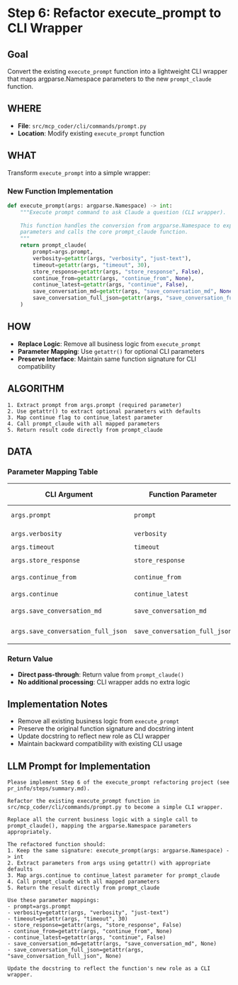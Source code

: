 # Step 6: Refactor execute_prompt to CLI Wrapper

## Goal
Convert the existing `execute_prompt` function into a lightweight CLI wrapper that maps argparse.Namespace parameters to the new `prompt_claude` function.

## WHERE
- **File**: `src/mcp_coder/cli/commands/prompt.py`
- **Location**: Modify existing `execute_prompt` function

## WHAT
Transform `execute_prompt` into a simple wrapper:

### New Function Implementation
```python
def execute_prompt(args: argparse.Namespace) -> int:
    """Execute prompt command to ask Claude a question (CLI wrapper).
    
    This function handles the conversion from argparse.Namespace to explicit
    parameters and calls the core prompt_claude function.
    """
    return prompt_claude(
        prompt=args.prompt,
        verbosity=getattr(args, "verbosity", "just-text"),
        timeout=getattr(args, "timeout", 30),
        store_response=getattr(args, "store_response", False),
        continue_from=getattr(args, "continue_from", None),
        continue_latest=getattr(args, "continue", False),
        save_conversation_md=getattr(args, "save_conversation_md", None),
        save_conversation_full_json=getattr(args, "save_conversation_full_json", None)
    )
```

## HOW
- **Replace Logic**: Remove all business logic from `execute_prompt`
- **Parameter Mapping**: Use `getattr()` for optional CLI parameters
- **Preserve Interface**: Maintain same function signature for CLI compatibility

## ALGORITHM
```
1. Extract prompt from args.prompt (required parameter)
2. Use getattr() to extract optional parameters with defaults
3. Map continue flag to continue_latest parameter
4. Call prompt_claude with all mapped parameters
5. Return result code directly from prompt_claude
```

## DATA

### Parameter Mapping Table
| CLI Argument | Function Parameter | Default Value | Extraction Method |
|--------------|-------------------|---------------|-------------------|
| `args.prompt` | `prompt` | N/A (required) | `args.prompt` |
| `args.verbosity` | `verbosity` | `"just-text"` | `getattr(args, "verbosity", "just-text")` |
| `args.timeout` | `timeout` | `30` | `getattr(args, "timeout", 30)` |
| `args.store_response` | `store_response` | `False` | `getattr(args, "store_response", False)` |
| `args.continue_from` | `continue_from` | `None` | `getattr(args, "continue_from", None)` |
| `args.continue` | `continue_latest` | `False` | `getattr(args, "continue", False)` |
| `args.save_conversation_md` | `save_conversation_md` | `None` | `getattr(args, "save_conversation_md", None)` |
| `args.save_conversation_full_json` | `save_conversation_full_json` | `None` | `getattr(args, "save_conversation_full_json", None)` |

### Return Value
- **Direct pass-through**: Return value from `prompt_claude()`
- **No additional processing**: CLI wrapper adds no extra logic

## Implementation Notes
- Remove all existing business logic from `execute_prompt`
- Preserve the original function signature and docstring intent
- Update docstring to reflect new role as CLI wrapper
- Maintain backward compatibility with existing CLI usage

## LLM Prompt for Implementation

```
Please implement Step 6 of the execute_prompt refactoring project (see pr_info/steps/summary.md).

Refactor the existing execute_prompt function in src/mcp_coder/cli/commands/prompt.py to become a simple CLI wrapper.

Replace all the current business logic with a single call to prompt_claude(), mapping the argparse.Namespace parameters appropriately.

The refactored function should:
1. Keep the same signature: execute_prompt(args: argparse.Namespace) -> int
2. Extract parameters from args using getattr() with appropriate defaults
3. Map args.continue to continue_latest parameter for prompt_claude
4. Call prompt_claude with all mapped parameters
5. Return the result directly from prompt_claude

Use these parameter mappings:
- prompt=args.prompt
- verbosity=getattr(args, "verbosity", "just-text")  
- timeout=getattr(args, "timeout", 30)
- store_response=getattr(args, "store_response", False)
- continue_from=getattr(args, "continue_from", None)
- continue_latest=getattr(args, "continue", False)
- save_conversation_md=getattr(args, "save_conversation_md", None)
- save_conversation_full_json=getattr(args, "save_conversation_full_json", None)

Update the docstring to reflect the function's new role as a CLI wrapper.
```
